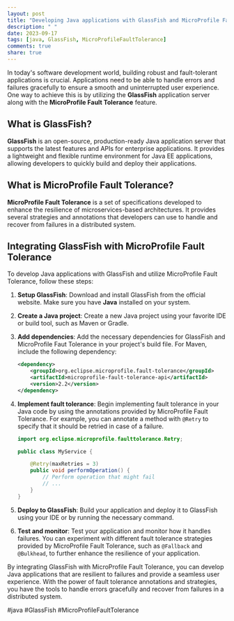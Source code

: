 ```yaml
---
layout: post
title: "Developing Java applications with GlassFish and MicroProfile Fault Tolerance"
description: " "
date: 2023-09-17
tags: [java, GlassFish, MicroProfileFaultTolerance]
comments: true
share: true
---
```


In today's software development world, building robust and fault-tolerant applications is crucial. Applications need to be able to handle errors and failures gracefully to ensure a smooth and uninterrupted user experience. One way to achieve this is by utilizing the **GlassFish** application server along with the **MicroProfile Fault Tolerance** feature.

## What is GlassFish?

**GlassFish** is an open-source, production-ready Java application server that supports the latest features and APIs for enterprise applications. It provides a lightweight and flexible runtime environment for Java EE applications, allowing developers to quickly build and deploy their applications.

## What is MicroProfile Fault Tolerance?

**MicroProfile Fault Tolerance** is a set of specifications developed to enhance the resilience of microservices-based architectures. It provides several strategies and annotations that developers can use to handle and recover from failures in a distributed system. 

## Integrating GlassFish with MicroProfile Fault Tolerance

To develop Java applications with GlassFish and utilize MicroProfile Fault Tolerance, follow these steps:

1. **Setup GlassFish**: Download and install GlassFish from the official website. Make sure you have **Java** installed on your system.

2. **Create a Java project**: Create a new Java project using your favorite IDE or build tool, such as Maven or Gradle.

3. **Add dependencies**: Add the necessary dependencies for GlassFish and MicroProfile Faut Tolerance in your project's build file. For Maven, include the following dependency:

   ```xml
   <dependency>
       <groupId>org.eclipse.microprofile.fault-tolerance</groupId>
       <artifactId>microprofile-fault-tolerance-api</artifactId>
       <version>2.2</version>
   </dependency>
   ```

4. **Implement fault tolerance**: Begin implementing fault tolerance in your Java code by using the annotations provided by MicroProfile Fault Tolerance. For example, you can annotate a method with `@Retry` to specify that it should be retried in case of a failure.

   ```java
   import org.eclipse.microprofile.faulttolerance.Retry;

   public class MyService {

       @Retry(maxRetries = 3)
       public void performOperation() {
           // Perform operation that might fail
           // ...
       }
   }
   ```

5. **Deploy to GlassFish**: Build your application and deploy it to GlassFish using your IDE or by running the necessary command.

6. **Test and monitor**: Test your application and monitor how it handles failures. You can experiment with different fault tolerance strategies provided by MicroProfile Fault Tolerance, such as `@Fallback` and `@Bulkhead`, to further enhance the resilience of your application.

By integrating GlassFish with MicroProfile Fault Tolerance, you can develop Java applications that are resilient to failures and provide a seamless user experience. With the power of fault tolerance annotations and strategies, you have the tools to handle errors gracefully and recover from failures in a distributed system.

#java #GlassFish #MicroProfileFaultTolerance